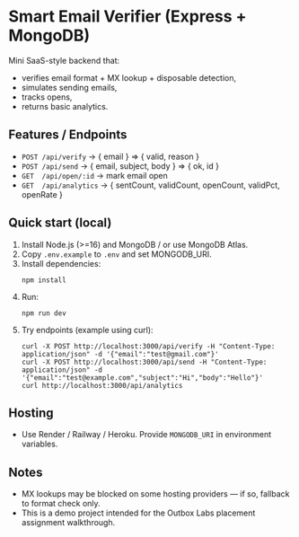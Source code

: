 # Smart Email Verifier (Express + MongoDB)

Mini SaaS-style backend that:
- verifies email format + MX lookup + disposable detection,
- simulates sending emails,
- tracks opens,
- returns basic analytics.

## Features / Endpoints
- `POST /api/verify` -> { email }  => { valid, reason }
- `POST /api/send`   -> { email, subject, body } => { ok, id }
- `GET  /api/open/:id` -> mark email open
- `GET  /api/analytics` -> { sentCount, validCount, openCount, validPct, openRate }

## Quick start (local)
1. Install Node.js (>=16) and MongoDB / or use MongoDB Atlas.
2. Copy `.env.example` to `.env` and set MONGODB_URI.
3. Install dependencies:
   ```
   npm install
   ```
4. Run:
   ```
   npm run dev
   ```
5. Try endpoints (example using curl):
   ```
   curl -X POST http://localhost:3000/api/verify -H "Content-Type: application/json" -d '{"email":"test@gmail.com"}'
   curl -X POST http://localhost:3000/api/send -H "Content-Type: application/json" -d '{"email":"test@example.com","subject":"Hi","body":"Hello"}'
   curl http://localhost:3000/api/analytics
   ```

## Hosting
- Use Render / Railway / Heroku. Provide `MONGODB_URI` in environment variables.

## Notes
- MX lookups may be blocked on some hosting providers — if so, fallback to format check only.
- This is a demo project intended for the Outbox Labs placement assignment walkthrough.
